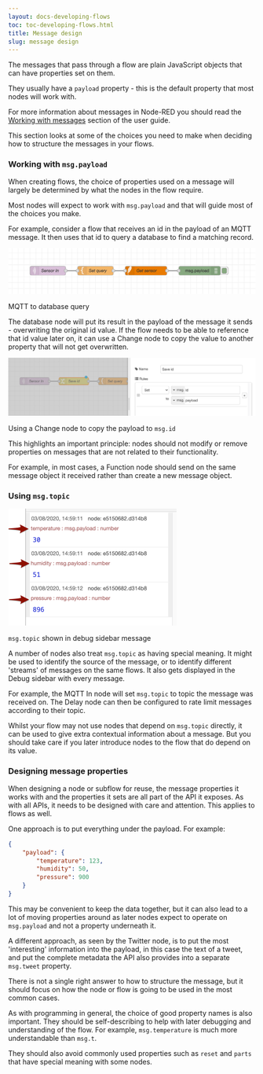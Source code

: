 ```yaml
---
layout: docs-developing-flows
toc: toc-developing-flows.html
title: Message design
slug: message design
---
```


The messages that pass through a flow are plain JavaScript objects that can have
properties set on them.

They usually have a `payload` property - this is the default property that most nodes
will work with.

For more information about messages in Node-RED you should read the [Working with messages](/docs/user-guide/messages)
section of the user guide.

This section looks at some of the choices you need to make when deciding how to
structure the messages in your flows.

### Working with `msg.payload`

When creating flows, the choice of properties used on a message will largely
be determined by what the nodes in the flow require.

Most nodes will expect to work with `msg.payload` and that will guide most of the choices you make.

For example, consider a flow that receives an id in the payload of an MQTT message. It then uses that id to query a database to find a matching record.

<div class="figure">
  <img src="images/mqtt-query.png" alt="MQTT to database query">
  <p class="caption">MQTT to database query</p>
</div>

The database node will put its result in the payload of the message it sends - overwriting the original id value. If the flow needs to be able to reference that id value later on, it can use a Change node to copy the value to another property that will not get overwritten.

<div class="figure">
  <img src="images/mqtt-query-save-id.png" alt="Using a Change node to copy the payload to msg.id">
  <p class="caption">Using a Change node to copy the payload to <code>msg.id</code></p>
</div>


This highlights an important principle: nodes should not modify or remove properties on messages that are not related to their functionality.

For example, in most cases, a Function node should send on the same message object it received rather than create a new message object.


### Using `msg.topic`

<div style="width: 343px" class="figure align-right">
  <img src="images/debug-topic.png" alt="msg.topic shown in debug sidebar message">
  <p class="caption"><code>msg.topic</code> shown in debug sidebar message</p>
</div>

A number of nodes also treat `msg.topic` as having special meaning. It might be used to identify the source of the message, or to identify different 'streams' of messages on the same flows. It also gets displayed in the Debug sidebar with every message.

For example, the MQTT In node will set `msg.topic` to topic the message was received on. The Delay node can then be configured to rate limit messages according to their topic.

Whilst your flow may not use nodes that depend on `msg.topic` directly, it can be used to give extra contextual information about a message. But you should take care if you later introduce nodes to the flow that do depend on its value.


### Designing message properties

When designing a node or subflow for reuse, the message properties it works with and the properties it sets are all part of the API it exposes. As with all APIs, it needs to be designed with care and attention. This applies to flows as well.

One approach is to put everything under the payload. For example:

```json
{
    "payload": {
        "temperature": 123,
        "humidity": 50,
        "pressure": 900
    }
}
```

This may be convenient to keep the data together, but it can also lead to a lot of moving properties around as later nodes expect to operate on `msg.payload` and not a property underneath it.

A different approach, as seen by the Twitter node, is to put the most 'interesting' information into the payload, in this case the text of a tweet, and put the complete metadata the API also provides into a separate `msg.tweet` property.

There is not a single right answer to how to structure the message, but it should focus on how the node or flow is going to be used in the most common cases.

As with programming in general, the choice of good property names is also important. They should be self-describing to help with later debugging and understanding of the flow. For example, `msg.temperature` is much more understandable than `msg.t`.

They should also avoid commonly used properties such as `reset` and `parts` that have special meaning with some nodes.
